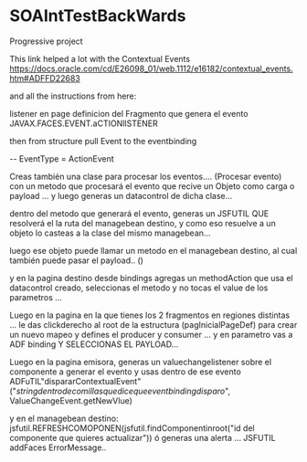 # SOAIntTestBackWards


Progressive project


This link helped a lot with the Contextual Events
https://docs.oracle.com/cd/E26098_01/web.1112/e16182/contextual_events.htm#ADFFD22683

and all the instructions from here:

<INICIO>

listener en page definicion del Fragmento que genera el evento JAVAX.FACES.EVENT.aCTIONlISTENER

then from structure pull Event to the eventbinding



-- EventType = ActionEvent



Creas también una clase para procesar los eventos.... (Procesar evento) con un metodo que procesará el evento que recive un Objeto como carga o payload ... y luego generas un datacontrol de dicha clase...



dentro del metodo que generará el evento, generas un JSFUTIL QUE resolverá el la ruta del managebean destino, y como eso resuelve a un objeto lo casteas a la clase del mismo managebean...



luego ese objeto puede llamar un metodo en el managebean destino, al cual también puede pasar el payload.. ()



y en la pagina destino desde bindings agregas un methodAction  que usa el datacontrol creado, seleccionas el metodo y no tocas el value de los parametros ...



Luego en la pagina en la que tienes los 2 fragmentos en regiones distintas ... le das clickderecho al root de la estructura (pagInicialPageDef) para crear un nuevo mapeo y defines el producer y consumer ...  y en parametro vas a ADF binding Y SELECCIONAS EL PAYLOAD...



Luego en la pagina emisora, generas un  valuechangelistener sobre el componente a generar el evento y usas dentro de ese evento ADFuTIL"dispararContextualEvent" ("*stringdentrodecomillasquedicequeeventbindingdisparo*", ValueChangeEvent.getNewVlue)



y en el managebean destino:
 jsfutil.REFRESHCOMOPONEN(jsfutil.findComponentinroot("id del componente que quieres actualizar"))
ó
 generas una alerta ... JSFUTIL addFaces ErrorMessage..


<FIN>